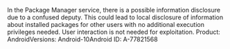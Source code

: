 In the Package Manager service, there is a possible information disclosure due to a confused deputy. This could lead to local disclosure of information about installed packages for other users with no additional execution privileges needed. User interaction is not needed for exploitation. Product: AndroidVersions: Android-10Android ID: A-77821568